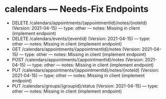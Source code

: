 # calendars — Needs-Fix Endpoints

- DELETE /calendars/appointments/{appointmentId}/notes/{noteId} (Version: 2021-04-15) — type: other — notes: Missing in client (implement endpoint)
- DELETE /calendars/events/{eventId} (Version: 2021-04-15) — type: other — notes: Missing in client (implement endpoint)
- GET /calendars/appointments/{appointmentId}/notes (Version: 2021-04-15) — type: other — notes: Missing in client (implement endpoint)
- POST /calendars/appointments/{appointmentId}/notes (Version: 2021-04-15) — type: other — notes: Missing in client (implement endpoint)
- PUT /calendars/appointments/{appointmentId}/notes/{noteId} (Version: 2021-04-15) — type: other — notes: Missing in client (implement endpoint)
- PUT /calendars/groups/{groupId}/status (Version: 2021-04-15) — type: other — notes: Missing in client (implement endpoint)
